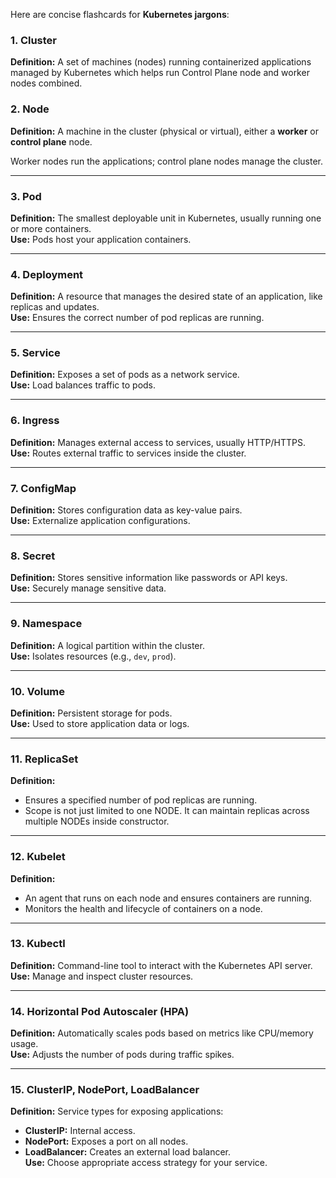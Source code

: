 
Here are concise flashcards for **Kubernetes jargons**:
### 1. **Cluster**

**Definition:** A set of machines (nodes) running containerized applications managed by Kubernetes which helps run Control Plane node and worker nodes combined.

### 2. **Node**

**Definition:** A machine in the cluster (physical or virtual), either a **worker** or **control plane** node.  

Worker nodes run the applications; control plane nodes manage the cluster.

---

### 3. **Pod**

**Definition:** The smallest deployable unit in Kubernetes, usually running one or more containers.  
**Use:** Pods host your application containers.

---

### 4. **Deployment**

**Definition:** A resource that manages the desired state of an application, like replicas and updates.  
**Use:** Ensures the correct number of pod replicas are running.

---

### 5. **Service**

**Definition:** Exposes a set of pods as a network service.  
**Use:** Load balances traffic to pods.

---

### 6. **Ingress**

**Definition:** Manages external access to services, usually HTTP/HTTPS.  
**Use:** Routes external traffic to services inside the cluster.

---

### 7. **ConfigMap**

**Definition:** Stores configuration data as key-value pairs.  
**Use:** Externalize application configurations.

---

### 8. **Secret**

**Definition:** Stores sensitive information like passwords or API keys.  
**Use:** Securely manage sensitive data.

---

### 9. **Namespace**

**Definition:** A logical partition within the cluster.  
**Use:** Isolates resources (e.g., `dev`, `prod`).

---

### 10. **Volume**

**Definition:** Persistent storage for pods.  
**Use:** Used to store application data or logs.

---

### 11. **ReplicaSet**

**Definition:** 
* Ensures a specified number of pod replicas are running.  
* Scope is not just limited to one NODE. It can maintain replicas across multiple NODEs inside constructor.

---

### 12. **Kubelet**

**Definition:** 
* An agent that runs on each node and ensures containers are running.  
* Monitors the health and lifecycle of containers on a node.

---

### 13. **Kubectl**

**Definition:** Command-line tool to interact with the Kubernetes API server.  
**Use:** Manage and inspect cluster resources.

---

### 14. **Horizontal Pod Autoscaler (HPA)**

**Definition:** Automatically scales pods based on metrics like CPU/memory usage.  
**Use:** Adjusts the number of pods during traffic spikes.

---

### 15. **ClusterIP, NodePort, LoadBalancer**

**Definition:** Service types for exposing applications:

- **ClusterIP:** Internal access.
- **NodePort:** Exposes a port on all nodes.
- **LoadBalancer:** Creates an external load balancer.  
  **Use:** Choose appropriate access strategy for your service.